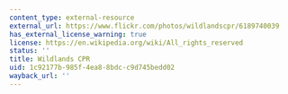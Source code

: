 ```yaml
---
content_type: external-resource
external_url: https://www.flickr.com/photos/wildlandscpr/6189740039
has_external_license_warning: true
license: https://en.wikipedia.org/wiki/All_rights_reserved
status: ''
title: Wildlands CPR
uid: 1c92177b-985f-4ea8-8bdc-c9d745bedd02
wayback_url: ''
---
```

